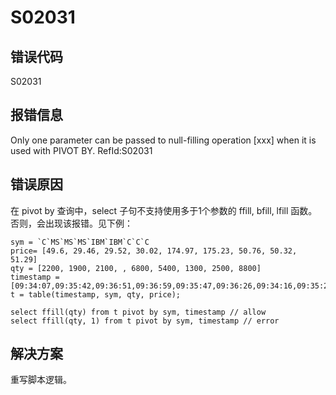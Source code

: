 # S02031

## 错误代码

S02031

## 报错信息

Only one parameter can be passed to null-filling operation [xxx] when it is used with
PIVOT BY. RefId:S02031

## 错误原因

在 pivot by 查询中，select 子句不支持使用多于1个参数的 ffill, bfill, lfill 函数。否则，会出现该报错。见下例：

```
sym = `C`MS`MS`MS`IBM`IBM`C`C`C
price= [49.6, 29.46, 29.52, 30.02, 174.97, 175.23, 50.76, 50.32, 51.29]
qty = [2200, 1900, 2100, , 6800, 5400, 1300, 2500, 8800]
timestamp = [09:34:07,09:35:42,09:36:51,09:36:59,09:35:47,09:36:26,09:34:16,09:35:26,09:36:12]
t = table(timestamp, sym, qty, price);

select ffill(qty) from t pivot by sym, timestamp // allow
select ffill(qty, 1) from t pivot by sym, timestamp // error
```

## 解决方案

重写脚本逻辑。

